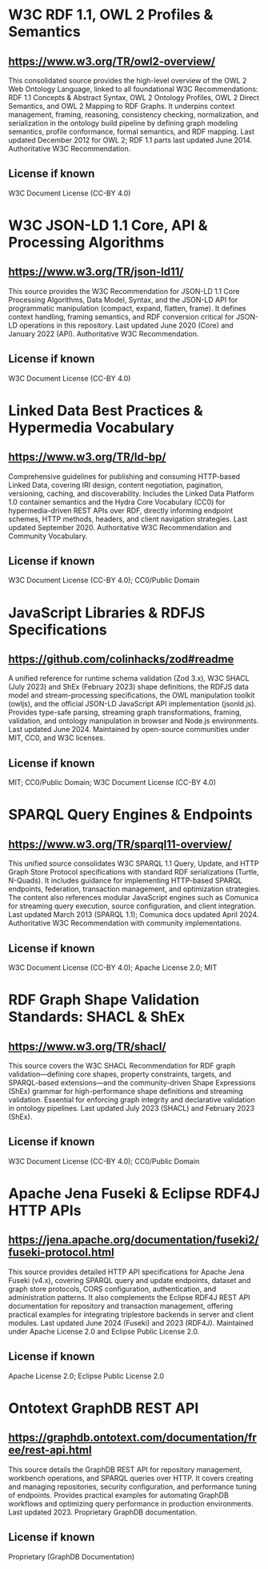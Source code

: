 # W3C RDF 1.1, OWL 2 Profiles & Semantics
## https://www.w3.org/TR/owl2-overview/
This consolidated source provides the high-level overview of the OWL 2 Web Ontology Language, linked to all foundational W3C Recommendations: RDF 1.1 Concepts & Abstract Syntax, OWL 2 Ontology Profiles, OWL 2 Direct Semantics, and OWL 2 Mapping to RDF Graphs. It underpins context management, framing, reasoning, consistency checking, normalization, and serialization in the ontology build pipeline by defining graph modeling semantics, profile conformance, formal semantics, and RDF mapping. Last updated December 2012 for OWL 2; RDF 1.1 parts last updated June 2014. Authoritative W3C Recommendation.

## License if known
W3C Document License (CC-BY 4.0)

# W3C JSON-LD 1.1 Core, API & Processing Algorithms
## https://www.w3.org/TR/json-ld11/
This source provides the W3C Recommendation for JSON-LD 1.1 Core Processing Algorithms, Data Model, Syntax, and the JSON-LD API for programmatic manipulation (compact, expand, flatten, frame). It defines context handling, framing semantics, and RDF conversion critical for JSON-LD operations in this repository. Last updated June 2020 (Core) and January 2022 (API). Authoritative W3C Recommendation.

## License if known
W3C Document License (CC-BY 4.0)

# Linked Data Best Practices & Hypermedia Vocabulary
## https://www.w3.org/TR/ld-bp/
Comprehensive guidelines for publishing and consuming HTTP-based Linked Data, covering IRI design, content negotiation, pagination, versioning, caching, and discoverability. Includes the Linked Data Platform 1.0 container semantics and the Hydra Core Vocabulary (CC0) for hypermedia-driven REST APIs over RDF, directly informing endpoint schemes, HTTP methods, headers, and client navigation strategies. Last updated September 2020. Authoritative W3C Recommendation and Community Vocabulary.

## License if known
W3C Document License (CC-BY 4.0); CC0/Public Domain

# JavaScript Libraries & RDFJS Specifications
## https://github.com/colinhacks/zod#readme
A unified reference for runtime schema validation (Zod 3.x), W3C SHACL (July 2023) and ShEx (February 2023) shape definitions, the RDFJS data model and stream-processing specifications, the OWL manipulation toolkit (owljs), and the official JSON-LD JavaScript API implementation (jsonld.js). Provides type-safe parsing, streaming graph transformations, framing, validation, and ontology manipulation in browser and Node.js environments. Last updated June 2024. Maintained by open-source communities under MIT, CC0, and W3C licenses.

## License if known
MIT; CC0/Public Domain; W3C Document License (CC-BY 4.0)

# SPARQL Query Engines & Endpoints
## https://www.w3.org/TR/sparql11-overview/
This unified source consolidates W3C SPARQL 1.1 Query, Update, and HTTP Graph Store Protocol specifications with standard RDF serializations (Turtle, N-Quads). It includes guidance for implementing HTTP-based SPARQL endpoints, federation, transaction management, and optimization strategies. The content also references modular JavaScript engines such as Comunica for streaming query execution, source configuration, and client integration. Last updated March 2013 (SPARQL 1.1); Comunica docs updated April 2024. Authoritative W3C Recommendation with community implementations.

## License if known
W3C Document License (CC-BY 4.0); Apache License 2.0; MIT

# RDF Graph Shape Validation Standards: SHACL & ShEx
## https://www.w3.org/TR/shacl/
This source covers the W3C SHACL Recommendation for RDF graph validation—defining core shapes, property constraints, targets, and SPARQL-based extensions—and the community-driven Shape Expressions (ShEx) grammar for high-performance shape definitions and streaming validation. Essential for enforcing graph integrity and declarative validation in ontology pipelines. Last updated July 2023 (SHACL) and February 2023 (ShEx).

## License if known
W3C Document License (CC-BY 4.0); CC0/Public Domain

# Apache Jena Fuseki & Eclipse RDF4J HTTP APIs
## https://jena.apache.org/documentation/fuseki2/fuseki-protocol.html
This source provides detailed HTTP API specifications for Apache Jena Fuseki (v4.x), covering SPARQL query and update endpoints, dataset and graph store protocols, CORS configuration, authentication, and administration patterns. It also complements the Eclipse RDF4J REST API documentation for repository and transaction management, offering practical examples for integrating triplestore backends in server and client modules. Last updated June 2024 (Fuseki) and 2023 (RDF4J). Maintained under Apache License 2.0 and Eclipse Public License 2.0.

## License if known
Apache License 2.0; Eclipse Public License 2.0

# Ontotext GraphDB REST API
## https://graphdb.ontotext.com/documentation/free/rest-api.html
This source details the GraphDB REST API for repository management, workbench operations, and SPARQL queries over HTTP. It covers creating and managing repositories, security configuration, and performance tuning of endpoints. Provides practical examples for automating GraphDB workflows and optimizing query performance in production environments. Last updated 2023. Proprietary GraphDB documentation.

## License if known
Proprietary (GraphDB Documentation)
